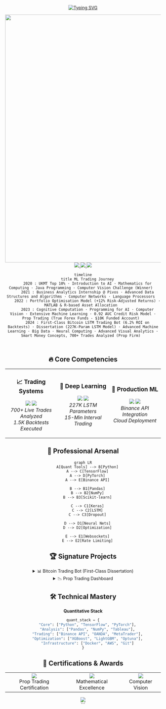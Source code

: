 
<div align="center">
  
[![Typing SVG](https://readme-typing-svg.herokuapp.com?font=JetBrains+Mono&weight=800&size=35&duration=4000&pause=1000&color=2F81F7&center=true&vCenter=true&width=1200&height=200&lines=QUANTITATIVE+ML+ENGINEER+%7C+ALGORITHMIC+TRADING;99.53%+R²+Accuracy+%7C+61%+Win+Rate;4X+Performance+in+Volatile+Markets;First-Class+AI+Research+%7C+Prop+Trader+Certified)](https://git.io/typing-svg)

<img src="https://github.com/MohamadKanso/MohamadKanso/assets/66871571/b360f1f9-6d0f-4b5c-8d15-0a4f3c2c8f31" width="800">

<div align="center">
  <a href="https://www.linkedin.com/in/mohamadkanso/">
    <img src="https://img.shields.io/badge/LinkedIn-2F81F7?style=for-the-badge&logo=linkedin&logoColor=white"/>
  </a>
  <a href="mailto:mohamadghorikanso@gmail.com">
    <img src="https://img.shields.io/badge/Email-2F81F7?style=for-the-badge&logo=gmail&logoColor=white"/>
  </a>
  <a href="[YOUR_GITHUB_LINK]">
    <img src="https://img.shields.io/badge/GitHub-2F81F7?style=for-the-badge&logo=github&logoColor=white"/>
  </a>
</div>

```mermaid
timeline
    title ML Trading Journey
    2020 : UKMT Top 10% · Introduction to AI · Mathematics for Computing · Java Programming · Computer Vision Challenge (Winner)  
    2021 : Business Analytics Internship @ Pivos · Advanced Data Structures and Algorithms · Computer Networks · Language Processors  
    2022 : Portfolio Optimisation Model (+12% Risk-Adjusted Returns) · MATLAB & R-based Asset Allocation  
    2023 : Cognitive Computation · Programming for AI · Computer Vision · Extensive Machine Learning · 0.92 AUC Credit Risk Model · Prop Trading (True Forex Funds - $10K Funded Account)  
    2024 : First-Class Bitcoin LSTM Trading Bot (6.2% ROI on Backtests) · Dissertation (227K-Param LSTM Model) · Advanced Machine Learning · Big Data · Neural Computing · Advanced Visual Analytics · Smart Money Concepts, 700+ Trades Analyzed (Prop Firm)  



```

## 🔥 Core Competencies

<table>
  <tr>
    <td width="33%">
      <h3 align="center">📈 Trading Systems</h3>
      <p align="center">
        <img src="https://img.shields.io/badge/Win_Rate-61%25-2F81F7?style=for-the-badge">
        <img src="https://img.shields.io/badge/Risk_Reward-3.62-2F81F7?style=for-the-badge">
        <br>
        <em>700+ Live Trades Analyzed</em><br>
        <em>1.5K Backtests Executed</em>
      </p>
    </td>
    <td width="33%">
      <h3 align="center">🤖 Deep Learning</h3>
      <p align="center">
        <img src="https://img.shields.io/badge/R²-99.53%25-2F81F7?style=for-the-badge">
        <img src="https://img.shields.io/badge/ROI-6.2%25-2F81F7?style=for-the-badge">
        <br>
        <em>227K LSTM Parameters</em><br>
        <em>15-Min Interval Trading</em>
      </p>
    </td>
    <td width="33%">
      <h3 align="center">🚀 Production ML</h3>
      <p align="center">
        <img src="https://img.shields.io/badge/AUC-0.92-2F81F7?style=for-the-badge">
        <img src="https://img.shields.io/badge/Latency-Real Time-2F81F7?style=for-the-badge">
        <br>
        <em>Binance API Integration</em><br>
        <em>Cloud Deployment</em>
      </p>
    </td>
  </tr>
</table>

## 💼 Professional Arsenal

```mermaid
graph LR
    A[Quant Tools] --> B[Python]
    A --> C[TensorFlow]
    A --> D[PyTorch]
    A --> E[Binance API]
    
    B --> B1[Pandas]
    B --> B2[NumPy]
    B --> B3[Scikit-learn]
    
    C --> C1[Keras]
    C --> C2[LSTM]
    C --> C3[Dropout]
    
    D --> D1[Neural Nets]
    D --> D2[Optimization]
    
    E --> E1[Websockets]
    E --> E2[Rate Limiting]
```

## 🏆 Signature Projects

<details>
<summary>📊 Bitcoin Trading Bot (First-Class Dissertation)</summary>

<div align="center">
  
| Metric              | LSTM Model       | Baseline       |
|---------------------|------------------|----------------|
| R² Accuracy         | 99.53%           | 94.12%         |
| ROI                 | 6.2%             | 25.77%         |
| Trades Executed     | 665              | 412            |
| Volatility Handling | Excellent        | Moderate       |

**Architecture Breakdown**
```python
class BitcoinLSTM(nn.Module):
    def __init__(self):
        super(BitcoinLSTM, self).__init__()
        self.lstm = nn.LSTM(input_size=10, hidden_size=64, 
                          num_layers=2, bidirectional=True)
        self.dropout = nn.Dropout(0.3)
        self.linear = nn.Linear(128, 1)
    
    def forward(self, x):
        x, _ = self.lstm(x)
        x = self.dropout(x)
        return self.linear(x[:, -1])
```

**Live Trading Performance**
![Trading Results](https://via.placeholder.com/600x300/2F81F7/FFFFFF?text=Live+Trading+Metrics+%7C+6.2%25+ROI+Achieved)
</div>
</details>

<details>
<summary>📉 Prop Trading Dashboard</summary>

<div align="center">
  
**Key Metrics Tracked**
```mermaid
pie
    title Trade Analysis
    "Winning Trades" : 61
    "Risk/Reward > 3" : 78
    "High Volatility" : 43
    "Liquidity Plays" : 92
```

**Smart Money Concepts Applied**
- Liquidity Tracking
- Order Flow Analysis
- Market Structure Breakouts
- Institutional Footprints
</div>
</details>

## 🛠️ Technical Mastery

<div align="center>
  <img src="https://skillicons.dev/icons?i=python,tensorflow,pytorch,aws,django,git,matlab,raspberrypi,github,stackoverflow&theme=dark"/>
</div>

**Quantitative Stack**
```python
quant_stack = {
    "Core": ["Python", "TensorFlow", "PyTorch"],
    "Analysis": ["Pandas", "NumPy", "Tableau"],
    "Trading": ["Binance API", "OANDA", "MetaTrader"],
    "Optimization": ["XGBoost", "LightGBM", "Optuna"],
    "Infrastructure": ["Docker", "AWS", "Git"]
}
```

## 📜 Certifications & Awards

<table>
  <tr>
    <td align="center">
      <img src="https://img.shields.io/badge/True_Forex_Funds-Certified-2F81F7?style=for-the-badge&logo=bitcoin">
      <br>Prop Trading Certification
    </td>
    <td align="center">
      <img src="https://img.shields.io/badge/UKMT-Top_10%25-2F81F7?style=for-the-badge&logo=mathematica">
      <br>Mathematical Excellence
    </td>
    <td align="center">
      <img src="https://img.shields.io/badge/CV_Challenge-Winner-2F81F7?style=for-the-badge&logo=openCV">
      <br>Computer Vision
    </td>
  </tr>
</table>

<div align="center">
  <img src="https://capsule-render.vercel.app/api?type=waving&color=2F81F7&height=100&section=footer"/>
</div>
```
